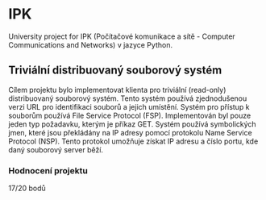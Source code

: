 # IPK
University project for IPK (Počítačové komunikace a sítě - Computer Communications and Networks) v jazyce Python.


## Triviální distribuovaný souborový systém

Cílem projektu bylo implementovat klienta pro triviální (read-only) distribuovaný souborový systém. Tento systém používá zjednodušenou verzi URL pro identifikaci souborů a jejich umístění. Systém pro přístup k souborům používá File Service Protocol (FSP). Implementován byl pouze jeden typ požadavku, kterým je příkaz GET. Systém používá symbolických jmen, které jsou překládány na IP adresy pomocí protokolu Name Service Protocol (NSP). Tento protokol umožňuje získat IP adresu a číslo portu, kde daný souborový server běží.

### Hodnocení projektu
17/20 bodů
